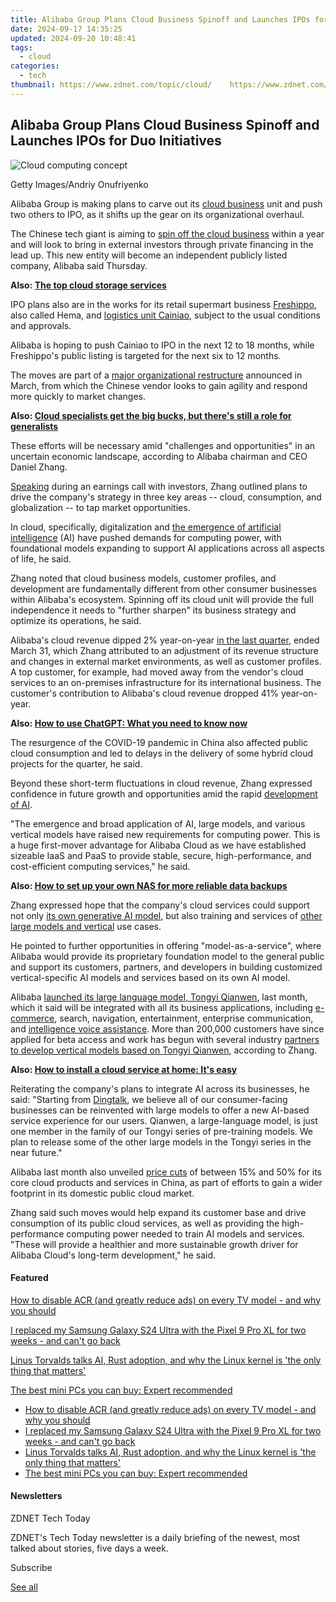 ```yaml
---
title: Alibaba Group Plans Cloud Business Spinoff and Launches IPOs for Duo Initiatives
date: 2024-09-17 14:35:25
updated: 2024-09-20 10:48:41
tags:
  - cloud
categories:
  - tech
thumbnail: https://www.zdnet.com/topic/cloud/    https://www.zdnet.com/a/img/resize/3993d419c01b284f4556e6a6eaa5dad570fd05ca/2023/05/19/d3146578-ed98-420c-bbe1-cd539263970e/gettyimages-1459535120.jpg?width=170&height=96&fit=crop&auto=webp
---
```


## Alibaba Group Plans Cloud Business Spinoff and Launches IPOs for Duo Initiatives

![Cloud computing concept](https://www.zdnet.com/a/img/resize/caee620722f2d6a0a2660377b478c10823d30098/2023/05/19/d3146578-ed98-420c-bbe1-cd539263970e/gettyimages-1459535120.jpg?auto=webp&width=1280)

Getty Images/Andriy Onufriyenko

Alibaba Group is making plans to carve out its [cloud business](https://www.zdnet.com/article/what-is-cloud-computing-everything-you-need-to-know-about-the-cloud/) unit and push two others to IPO, as it shifts up the gear on its organizational overhaul. 

The Chinese tech giant is aiming to [spin off the cloud business](https://www.zdnet.com/article/alibaba-cloud-seeks-partners-to-help-build-custom-generative-ai-models/) within a year and will look to bring in external investors through private financing in the lead up. This new entity will become an independent publicly listed company, Alibaba said Thursday. 

**Also: [The top cloud storage services](https://www.zdnet.com/article/best-cloud-storage/)**

IPO plans also are in the works for its retail supermart business [Freshippo](https://www.zdnet.com/article/alibaba-enhances-delivery-push-by-acquiring-14-stake-in-sto-express/), also called Hema, and [logistics unit Cainiao](https://www.zdnet.com/article/alibaba-wants-to-build-logistics-network-that-can-handle-1-billion-packages-a-day/), subject to the usual conditions and approvals. 

Alibaba is hoping to push Cainiao to IPO in the next 12 to 18 months, while Freshippo's public listing is targeted for the next six to 12 months. 

The moves are part of a [major organizational restructure](https://www.zdnet.com/article/alibaba-cloud-hops-on-chatgpt-bandwagon-offers-ai-model-to-customers/) announced in March, from which the Chinese vendor looks to gain agility and respond more quickly to market changes. 

**Also: [Cloud specialists get the big bucks, but there's still a role for generalists](https://www.zdnet.com/article/the-road-ahead-for-cloud-skills-specialists-will-reign-but-we-still-need-generalists/)**

These efforts will be necessary amid "challenges and opportunities" in an uncertain economic landscape, according to Alibaba chairman and CEO Daniel Zhang. 

[Speaking](https://www.alizila.com/aliviews-daniel-zhang-on-alibabas-reorganization-and-q4-earnings/) during an earnings call with investors, Zhang outlined plans to drive the company's strategy in three key areas -- cloud, consumption, and globalization -- to tap market opportunities. 

In cloud, specifically, digitalization and [the emergence of artificial intelligence](https://www.zdnet.com/article/what-is-ai-heres-everything-you-need-to-know-about-artificial-intelligence/) (AI) have pushed demands for computing power, with foundational models expanding to support AI applications across all aspects of life, he said. 

Zhang noted that cloud business models, customer profiles, and development are fundamentally different from other consumer businesses within Alibaba's ecosystem. Spinning off its cloud unit will provide the full independence it needs to "further sharpen" its business strategy and optimize its operations, he said. 

Alibaba's cloud revenue dipped 2% year-on-year [in the last quarter](https://www.alibabagroup.com/en-US/document-1595215205757878272), ended March 31, which Zhang attributed to an adjustment of its revenue structure and changes in external market environments, as well as customer profiles. A top customer, for example, had moved away from the vendor's cloud services to an on-premises infrastructure for its international business. The customer's contribution to Alibaba's cloud revenue dropped 41% year-on-year. 

**Also: [How to use ChatGPT: What you need to know now](https://www.zdnet.com/article/how-to-use-chatgpt/)**

The resurgence of the COVID-19 pandemic in China also affected public cloud consumption and led to delays in the delivery of some hybrid cloud projects for the quarter, he said.

Beyond these short-term fluctuations in cloud revenue, Zhang expressed confidence in future growth and opportunities amid the rapid [development of AI](https://www.zdnet.com/article/china-wants-legal-sector-to-be-ai-powered-by-2025/). 

"The emergence and broad application of AI, large models, and various vertical models have raised new requirements for computing power. This is a huge first-mover advantage for Alibaba Cloud as we have established sizeable IaaS and PaaS to provide stable, secure, high-performance, and cost-efficient computing services," he said. 

**Also: [How to set up your own NAS for more reliable data backups](https://www.zdnet.com/home-and-office/networking/how-to-set-up-your-own-nas-for-more-reliable-data-backups/)**

Zhang expressed hope that the company's cloud services could support not only [its own generative AI model](https://www.zdnet.com/article/alibaba-cloud-hops-on-chatgpt-bandwagon-offers-ai-model-to-customers/), but also training and services of [other large models and vertical](https://www.zdnet.com/article/alibaba-cloud-seeks-partners-to-help-build-custom-generative-ai-models/) use cases. 

He pointed to further opportunities in offering "model-as-a-service", where Alibaba would provide its proprietary foundation model to the general public and support its customers, partners, and developers in building customized vertical-specific AI models and services based on its own AI model.

Alibaba [launched its large language model, Tongyi Qianwen](https://www.zdnet.com/article/alibaba-cloud-hops-on-chatgpt-bandwagon-offers-ai-model-to-customers/), last month, which it said will be integrated with all its business applications, including [e-commerce](https://www.zdnet.com/article/alibaba-e-commerce-merchants-turn-to-ai-for-content-creation/), search, navigation, entertainment, enterprise communication, and [intelligence voice assistance](https://www.zdnet.com/article/alibaba-to-invest-1b-on-ai-integration-with-smart-speaker/). More than 200,000 customers have since applied for beta access and work has begun with several industry [partners to develop vertical models based on Tongyi Qianwen](https://www.zdnet.com/article/alibaba-cloud-seeks-partners-to-help-build-custom-generative-ai-models/), according to Zhang.

**Also: [How to install a cloud service at home: It's easy](https://www.zdnet.com/article/how-to-install-a-cloud-service-at-home-its-easy/)**

Reiterating the company's plans to integrate AI across its businesses, he said: "Starting from [Dingtalk](https://www.zdnet.com/article/alibaba-cloud-offers-ai-platform-to-support-coronavirus-medical-research/), we believe all of our consumer-facing businesses can be reinvented with large models to offer a new AI-based service experience for our users. Qianwen, a large-language model, is just one member in the family of our Tongyi series of pre-training models. We plan to release some of the other large models in the Tongyi series in the near future."

Alibaba last month also unveiled [price cuts](https://www.zdnet.com/article/alibaba-cloud-seeks-partners-to-help-build-custom-generative-ai-models/) of between 15% and 50% for its core cloud products and services in China, as part of efforts to gain a wider footprint in its domestic public cloud market. 

Zhang said such moves would help expand its customer base and drive consumption of its public cloud services, as well as providing the high-performance computing power needed to train AI models and services. "These will provide a healthier and more sustainable growth driver for Alibaba Cloud's long-term development," he said. 

#### Featured

[How to disable ACR (and greatly reduce ads) on every TV model - and why you should](https://www.zdnet.com/article/how-to-disable-acr-and-greatly-reduce-ads-on-every-tv-model-and-why-you-should/ "How to disable ACR (and greatly reduce ads) on every TV model - and why you should")

[I replaced my Samsung Galaxy S24 Ultra with the Pixel 9 Pro XL for two weeks - and can't go back](https://www.zdnet.com/article/i-replaced-my-samsung-galaxy-s24-ultra-with-the-pixel-9-pro-xl-for-two-weeks-and-cant-go-back/ "I replaced my Samsung Galaxy S24 Ultra with the Pixel 9 Pro XL for two weeks - and can't go back")

[Linus Torvalds talks AI, Rust adoption, and why the Linux kernel is 'the only thing that matters'](https://www.zdnet.com/article/linus-torvalds-talks-ai-rust-adoption-and-why-the-linux-kernel-is-the-only-thing-that-matters/ "Linus Torvalds talks AI, Rust adoption, and why the Linux kernel is 'the only thing that matters'")

[The best mini PCs you can buy: Expert recommended](https://www.zdnet.com/article/best-mini-pc/ "The best mini PCs you can buy: Expert recommended")

* [How to disable ACR (and greatly reduce ads) on every TV model - and why you should](https://www.zdnet.com/article/how-to-disable-acr-and-greatly-reduce-ads-on-every-tv-model-and-why-you-should/ "How to disable ACR (and greatly reduce ads) on every TV model - and why you should")
* [I replaced my Samsung Galaxy S24 Ultra with the Pixel 9 Pro XL for two weeks - and can't go back](https://www.zdnet.com/article/i-replaced-my-samsung-galaxy-s24-ultra-with-the-pixel-9-pro-xl-for-two-weeks-and-cant-go-back/ "I replaced my Samsung Galaxy S24 Ultra with the Pixel 9 Pro XL for two weeks - and can't go back")
* [Linus Torvalds talks AI, Rust adoption, and why the Linux kernel is 'the only thing that matters'](https://www.zdnet.com/article/linus-torvalds-talks-ai-rust-adoption-and-why-the-linux-kernel-is-the-only-thing-that-matters/ "Linus Torvalds talks AI, Rust adoption, and why the Linux kernel is 'the only thing that matters'")
* [The best mini PCs you can buy: Expert recommended](https://www.zdnet.com/article/best-mini-pc/ "The best mini PCs you can buy: Expert recommended")

#### Newsletters

ZDNET Tech Today

ZDNET's Tech Today newsletter is a daily briefing of the newest, most talked about stories, five days a week.

 Subscribe

[See all](https://www.zdnet.com/newsletters/)

<ins class="adsbygoogle"
     style="display:block"
     data-ad-format="autorelaxed"
     data-ad-client="ca-pub-7571918770474297"
     data-ad-slot="1223367746"></ins>



<ins class="adsbygoogle"
     style="display:block"
     data-ad-client="ca-pub-7571918770474297"
     data-ad-slot="8358498916"
     data-ad-format="auto"
     data-full-width-responsive="true"></ins>
